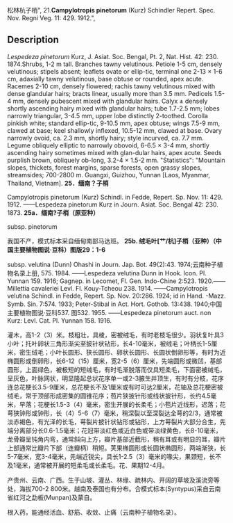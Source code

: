 松林杭子梢",
21.**Campylotropis pinetorum** (Kurz) Schindler Repert. Spec. Nov. Regni Veg. 11: 429. 1912.",

## Description
*Lespedeza pinetorum* Kurz, J. Asiat. Soc. Bengal, Pt. 2, Nat. Hist. 42: 230. 1874.Shrubs, 1-2 m tall. Branches tawny velutinous. Petiole 1-5 cm, densely velutinous; stipels absent; leaflets ovate or ellip-tic, terminal one 2-13 × 1-6 cm, adaxially tawny velutinous, base obtuse or rounded, apex acute. Racemes 2-10 cm, densely flowered; rachis tawny velutinous mixed with dense glandular hairs; bracts linear, usually more than 3.5 mm. Pedicels 1.5-4 mm, densely pubescent mixed with glandular hairs. Calyx ± densely shortly ascending hairy mixed with glandular hairs; tube 1.7-2.5 mm; lobes narrowly triangular, 3-4.5 mm, upper lobe distinctly 2-toothed. Corolla pinkish white; standard ellip-tic, 9-10.5 mm, apex obtuse; wings 7.5-9 mm, clawed at base; keel shallowly inflexed, 10.5-12 mm, clawed at base. Ovary narrowly ovoid, ca. 2.3 mm, shortly hairy; style incurved, ca. 7.7 mm. Legume obliquely elliptic to narrowly obovoid, 6-6.5 × 3-4 mm, shortly ascending hairy sometimes mixed with glan-dular hairs, apex acute. Seeds purplish brown, obliquely ob-long, 3.2-4 × 1.5-2 mm.
  "Statistics": "Mountain slopes, thickets, forest margins, sparse forests, open grassy slopes, streamsides; 700-2800 m. Guangxi, Guizhou, Yunnan [Laos, Myanmar, Thailand, Vietnam].
**25．缅南？子梢**

Campylotropis pinetorum (Kurz) Schindl. in Fedde, Repert. Sp. Nov. 11: 429. 1912. ——Lespedeza pinetorum Kurz in Journ. Asiat. Soc. Bengal 42: 230. 1873.
**25a．缅南?子梢（原亚种）**

subsp. pinetorum

我国不产，模式标本采自缅甸南部马达班。
**25b. 绒毛叶[艹/杭]子梢（亚种）（中国主要植物图说·豆科）图版29：1-6**

subsp. velutina (Dunn) Ohashi in Journ. Jap. Bot. 49(2):43. 1974;云南种子植物名录上册, 575. 1984. ——Lespedeza velutina Dunn in Hook. Icon. Pl. Yunnan 159. 1916; Gagnep. in Lecomet, Fl. Gen. Indo-Chine 2:523. 1920.——Millettia cavaleriei Levl. Fl. Kouy-Tcheou 238. 1914. ——Campylotropis velutina Schindl. in Fedde, Repert. Sp. Nov. 20:286. 1924; id in Hand. -Mazz. Symb. Sin. 7:574. 1933; Peter-Stibal in Act. Hort. Gothob. 13:438. 1940;中国主要植物图说·豆科537. 图532. 1955. ——Lespedeza pinetorum auct. non Kurz: Levl. Cat. Pl. Yunnan 158. 1916.

灌木，高1-2（3）米。枝粗壮，具棱，密被绒毛，有时老枝毛很少。羽状复叶具3小叶；托叶卵状三角形渐尖至披针状钻形，长4-10毫米，被绒毛；叶柄长1-5厘米，密生绒毛；小叶长圆形、狭长圆形、卵状长圆形、长圆状倒卵形等，有时为近椭圆形或倒卵形，长6-12（15）厘米，宽2-5（6）厘米，先端圆形或微凹，基部圆形，上面绿色，被极短的短绒毛，有时毛渐脱落而仅具短柔毛，下面密被绒毛，呈灰色，叶脉网状，明显隆起总状花序单一或2-3腋生并顶生，有时有分枝，花序连总花梗长3.5-9厘米，总花梗长不及1厘米或有时可达2厘米，花轴及总花梗密被绒毛，常于顶部形成密集的圆锥花序；苞片狭披针形或线状披针形，长约4.5毫米，早落；花梗长1.5-3（4）毫米，密生开展的长柔毛；小苞片近线形，迟落；花萼狭钟形或钟形，长（4）5-6（7）毫米，稍深裂以至深裂达全萼的2/3，通常被淡赤褐色，有光泽的长毛，萼裂片披针状钻形或钻形，上方萼裂片大部分合生，先端分离部分长0.6-1.5毫米；花冠带淡红色或近白色或带淡绿黄色，长8-10毫米，龙骨瓣呈钝角内弯，通常斜向上方，瓣片基部近截形，稍有耳或有明显的耳，瓣片上部通常比瓣片下部（连瓣柄）稍短。荚果椭圆形或长圆状椭圆形，两端渐狭，长5-7毫米，宽3-4毫米，先端近锐尖，具长1-2.5（3）毫米的喙尖，果颈短，长不及1毫米，通常被开展的短柔毛或长柔毛。花、果期12-4月。

产贵州、云南、广西。生于山坡、灌丛、林缘、疏林内、开阔的草坡及溪流旁等处，海拔700-2 800米。越南及泰国也有分布。合模式标本(Syntypus)采自云南省红河之勐板(Munpan)及蒙自。

根入药，能通经活血、舒筋、收敛、止痛（云南种子植物名录）。
